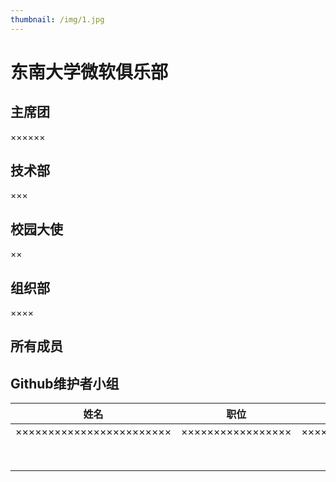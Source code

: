 ```yaml
---
thumbnail: /img/1.jpg
---
```




# 东南大学微软俱乐部

## 主席团

××××××

## 技术部

×××

## 校园大使

××

## 组织部

××××

## 所有成员



## Github维护者小组



| 姓名                     | 职位              | 邮箱              |
| ------------------------ | ----------------- | ----------------- |
| ×××××××××××××××××××××××× | ××××××××××××××××× | ××××××××××××××××× |
|                          |                   |                   |
|                          |                   |                   |
|                          |                   |                   |
|                          |                   |                   |
|                          |                   |                   |
|                          |                   |                   |
|                          |                   |                   |
|                          |                   |                   |